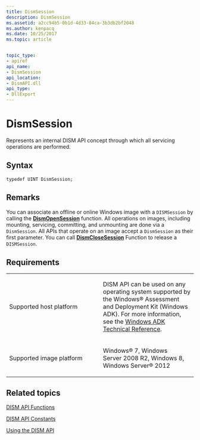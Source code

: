 ```yaml
---
title: DismSession
description: DismSession
ms.assetid: a2cc94b5-0b1d-4d33-84ca-3b3db2bf2048
ms.author: kenpacq
ms.date: 10/25/2017
ms.topic: article


topic_type: 
- apiref
api_name: 
- DismSession
api_location: 
- DismAPI.dll
api_type: 
- DllExport
---
```


# DismSession


Represents an internal DISM API concept through which all servicing operations are performed.

## <span id="Syntax"></span><span id="syntax"></span><span id="SYNTAX"></span>Syntax


``` syntax
typedef UINT DismSession;
```

## <span id="Remarks"></span><span id="remarks"></span><span id="REMARKS"></span>Remarks


You can associate an offline or online Windows image with a `DISMSession` by calling the [**DismOpenSession**](dismopensession-function.md) function. All operations on images, including mounting, servicing, committing, and unmounting are done via a `DismSession`. All APIs that operate on an image accept a `DismSession` as their first parameter. You can call [**DismCloseSession**](dismclosesession-function.md) Function to release a `DISMSession`.

## <span id="Requirements"></span><span id="requirements"></span><span id="REQUIREMENTS"></span>Requirements


<table>
<colgroup>
<col width="50%" />
<col width="50%" />
</colgroup>
<tbody>
<tr class="odd">
<td><p>Supported host platform</p></td>
<td><p>DISM API can be used on any operating system supported by the Windows® Assessment and Deployment Kit (Windows ADK). For more information, see the <a href="http://go.microsoft.com/fwlink/?LinkId=206587" data-raw-source="[Windows ADK Technical Reference](http://go.microsoft.com/fwlink/?LinkId=206587)">Windows ADK Technical Reference</a>.</p></td>
</tr>
<tr class="even">
<td><p>Supported image platform</p></td>
<td><p>Windows® 7, Windows Server 2008 R2, Windows 8, Windows Server® 2012</p></td>
</tr>
</tbody>
</table>

 

## <span id="related_topics"></span>Related topics


[DISM API Functions](dism-api-functions.md)

[DISM API Constants](dism-api-constants.md)

[Using the DISM API](using-the-dism-api.md)

 

 




